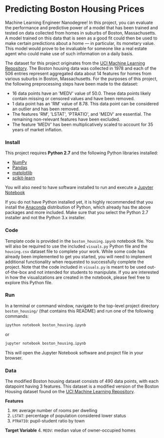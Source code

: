 # Predicting Boston Housing Prices
Machine Learning Engineer Nanodegree! In this project, you can evaluate the performance and predictive power of a model that has been trained and tested on data collected from homes in suburbs of Boston, Massachusetts. A model trained on this data that is seen as a good fit could then be used to make certain predictions about a home — in particular, its monetary value. This model would prove to be invaluable for someone like a real estate agent who could make use of such information on a daily basis.

The dataset for this project originates from the [UCI Machine Learning Repository](https://archive.ics.uci.edu/ml/datasets/Housing). The Boston housing data was collected in 1978 and each of the 506 entries represent aggregated data about 14 features for homes from various suburbs in Boston, Massachusetts. For the purposes of this project, the following preprocessing steps have been made to the dataset:

- 16 data points have an 'MEDV' value of 50.0. These data points likely contain missing or censored values and have been removed.
- 1 data point has an 'RM' value of 8.78. This data point can be considered an outlier and has been removed.
- The features 'RM', 'LSTAT', 'PTRATIO', and 'MEDV' are essential. The remaining non-relevant features have been excluded.
- The feature 'MEDV' has been multiplicatively scaled to account for 35 years of market inflation.

### Install

This project requires **Python 2.7** and the following Python libraries installed:

- [NumPy](http://www.numpy.org/)
- [Pandas](http://pandas.pydata.org/)
- [matplotlib](http://matplotlib.org/)
- [scikit-learn](http://scikit-learn.org/stable/)

You will also need to have software installed to run and execute a [Jupyter Notebook](http://ipython.org/notebook.html)

If you do not have Python installed yet, it is highly recommended that you install the [Anaconda](http://continuum.io/downloads) distribution of Python, which already has the above packages and more included. Make sure that you select the Python 2.7 installer and not the Python 3.x installer.

### Code

Template code is provided in the `boston_housing.ipynb` notebook file. You will also be required to use the included `visuals.py` Python file and the `housing.csv` dataset file to complete your work. While some code has already been implemented to get you started, you will need to implement additional functionality when requested to successfully complete the project. Note that the code included in `visuals.py` is meant to be used out-of-the-box and not intended for students to manipulate. If you are interested in how the visualizations are created in the notebook, please feel free to explore this Python file.

### Run

In a terminal or command window, navigate to the top-level project directory `boston_housing/` (that contains this README) and run one of the following commands:

```bash
ipython notebook boston_housing.ipynb
```  
or
```bash
jupyter notebook boston_housing.ipynb
```

This will open the Jupyter Notebook software and project file in your browser.

### Data

The modified Boston housing dataset consists of 490 data points, with each datapoint having 3 features. This dataset is a modified version of the Boston Housing dataset found on the [UCI Machine Learning Repository](https://archive.ics.uci.edu/ml/datasets/Housing).

**Features**
1.  `RM`: average number of rooms per dwelling
2. `LSTAT`: percentage of population considered lower status
3. `PTRATIO`: pupil-student ratio by town

**Target Variable**
4. `MEDV`: median value of owner-occupied homes
